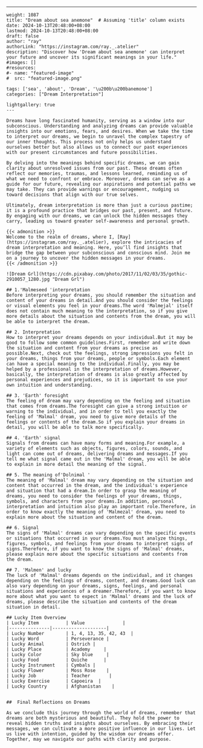 ---
    weight: 1087
    title: "Dream about sea ​​anemone"  # Assuming 'title' column exists
    date: 2024-10-13T20:48:00+08:00
    lastmod: 2024-10-13T20:48:00+08:00
    draft: false
    author: "ray"
    authorLink: "https://instagram.com/ray._.atelier"
    description: "Discover how 'Dream about sea ​​anemone' can interpret your future and uncover its significant meanings in your life."
    #images: []
    #resources:
    #- name: "featured-image"
    #  src: "featured-image.png"
    
    tags: ['sea', 'about', 'Dream', '\u200b\u200banemone']
    categories: ["Dream Interpretation"]
    
    lightgallery: true
    ---
    
    Dreams have long fascinated humanity, serving as a window into our subconscious. Understanding and analyzing dreams can provide valuable insights into our emotions, fears, and desires. When we take the time to interpret our dreams, we begin to unravel the complex tapestry of our inner thoughts. This process not only helps us understand ourselves better but also allows us to connect our past experiences with our present circumstances and future possibilities.
    
    By delving into the meanings behind specific dreams, we can gain clarity about unresolved issues from our past. These dreams often reflect our memories, traumas, and lessons learned, reminding us of what we need to confront or embrace. Moreover, dreams can serve as a guide for our future, revealing our aspirations and potential paths we may take. They can provide warnings or encouragement, nudging us toward decisions that align with our true selves.
    
    Ultimately, dream interpretation is more than just a curious pastime; it is a profound practice that bridges our past, present, and future. By engaging with our dreams, we can unlock the hidden messages they carry, leading us toward greater self-awareness and personal growth.
    
    {{< admonition >}}
    Welcome to the realm of dreams, where I, [Ray](https://instagram.com/ray._.atelier), explore the intricacies of dream interpretation and meaning. Here, you’ll find insights that bridge the gap between your subconscious and conscious mind. Join me on a journey to uncover the hidden messages in your dreams.
    {{< /admonition >}}
    
    ![Dream Grl](https://cdn.pixabay.com/photo/2017/11/02/03/35/gothic-2910057_1280.jpg "Dream Grl")
    
    ## 1.'Malmeseed 'interpretation
    Before interpreting your dreams, you should remember the situation and content of your dreams in detail.And you should consider the feelings or visual elements you feel in your dreams.The word 'Malmejal' itself does not contain much meaning to the interpretation, so if you give more details about the situation and contents from the dream, you will be able to interpret the dream.
    
    ## 2. Interpretation
    How to interpret your dreams depends on your individual.But it may be good to follow some common guidelines.First, remember and write down the situation and content from your dreams as precise as possible.Next, check out the feelings, strong impressions you felt in your dreams, things from your dreams, people or symbols.Each element can have a special meaning to the individual.Finally, you may be helped by a professional in the interpretation of dreams.However, basically, the interpretation of dreams is also greatly affected by personal experiences and prejudices, so it is important to use your own intuition and understanding.
    
    ## 3. 'Earth' foresight
    The feeling of dream may vary depending on the feeling and situation that comes from dreams.The foresight can give a strong intuition or warning to the individual, and in order to tell you exactly the feeling of 'Malmal' dream, you need to give more details of the feelings or contents of the dream.So if you explain your dreams in detail, you will be able to talk more specifically.
    
    ## 4. 'Earth' signal
    Signals from dreams can have many forms and meaning.For example, a variety of elements such as objects, figures, colors, sounds, and light can come out of dreams, delivering dreams and messages.If you tell me what signal came out in the 'Malmal' dream, you will be able to explain in more detail the meaning of the signal.
    
    ## 5. The meaning of'Dolnimal '
    The meaning of 'Malmal' dream may vary depending on the situation and content that occurred in the dream, and the individual's experience and situation that had a dream.In order to grasp the meaning of dreams, you need to consider the feelings of your dreams, things, symbols, and characters from your dreams.In addition, personal interpretation and intuition also play an important role.Therefore, in order to know exactly the meaning of 'Malmezal' dream, you need to explain more about the situation and content of the dream.
    
    ## 6. Signal
    The signs of 'Malmal' dreams can vary depending on the specific events or situations that occurred in your dreams.You must analyze things, figures, symbols, and feelings from your dreams to interpret signs of signs.Therefore, if you want to know the signs of 'Malmal' dreams, please explain more about the specific situations and contents from the dream.
    
    ## 7. 'Malmen' and lucky
    The luck of 'Malmal' dreams depends on the individual, and it changes depending on the feelings of dreams, content, and dreams.Good luck can also vary depending on your dreams, signs, feelings, and personal situations and experiences of a dreamer.Therefore, if you want to know more about what you want to expect in 'Malmal' dreams and the luck of dreams, please describe the situation and contents of the dream situation in detail.
    
    ## Lucky Item Overview
    | Lucky Item          | Value              |
    |---------------|--------------------|
    | Lucky Number        | 1, 4, 13, 35, 42, 43  |
    | Lucky Word          | Perseverance |
    | Lucky Animal        | Ostrich |
    | Lucky Place         | Academy     |
    | Lucky Color         | Sky blue     |
    | Lucky Food          | Quiche      |
    | Lucky Instrument    | Cymbals |
    | Lucky Flower        | Moss Rose    |
    | Lucky Job           | Teacher       |
    | Lucky Exercise      | Capoeira  |
    | Lucky Country       | Afghanistan    |
    
    
    ##  Final Reflections on Dreams
    
    As we conclude this journey through the world of dreams, remember that dreams are both mysterious and beautiful. They hold the power to reveal hidden truths and insights about ourselves. By embracing their messages, we can cultivate a more positive influence in our lives. Let us live with intention, guided by the wisdom our dreams offer. Together, may we navigate our paths with clarity and purpose.
    